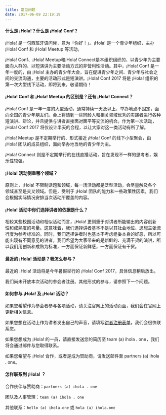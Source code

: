 ```yaml
---
title: 常见问题
date: 2017-06-09 22:19:19
---
```

<section class="hola-faq">
<!-- Keep HTML there to use class markups -->
<h4>什么是 ¡Hola!？什么是 ¡Hola! Conf？</h4>
<div>
  <p>¡Hola! 是一句西班牙语问候，意为「你好！」。¡Hola! 是一个青少年组织，主办 ¡Hola! Conf 和 ¡Hola! Meetup 等活动。</p>
  <p>¡Hola! Conf、¡Hola! Meetup和¡Hola! Connect是本组织组织的、以青少年为主要面向人群的、以短演讲为主要活动方式的非营利性活动。其中，¡Hola! Conf 是一年一度的，由 ¡Hola! 主办的青少年大会，旨在促进青少年之间、青少年与社会之间的交流沟通，主要的活动形式是短演讲。¡Hola! Conf 2017 将是 ¡Hola! 组织的第一次大型线下活动，即将到来，敬请期待！</p>
</div>
<h4>¡Hola! Conf 和 ¡Hola! Meetup 的区别是？还有 ¡Hola! Connect？</h4>
<div>
  <p>¡Hola! Conf 是一年一度的大型活动，通常持续一天及以上，举办地点不固定，面向全国的青少年朋友们。会上将请到一些同龄人和相关领域优秀的实践者进行各种短演讲、辩论，并且提供与讲者直接面对面平等交流的机会。作为第一次活动，¡Hola! Conf 2017 将仅设计半天的会程，以让大家对这一类活动有所了解。</p>
  <p>¡Hola! Meetup 是不定期举行的、形式接近 ¡Hola! Conf 的线下小型聚会，由 ¡Hola! 团队的成员组织，面向举办地当地的青少年为主。</p>
  <p>¡Hola! Connect 则是不定期举行的在线直播活动，旨在发现不一样的思考者，娱乐性较强。</p>
</div>
<h4>¡Hola! 活动侧重哪个领域？</h4>
<div>
  <p>原则上，¡Hola! 不限制话题和领域，每一场活动都是泛型活动，会尽量触及各个领域甚至是交叉领域。但是，受制于 ¡Hola! 团队的能力和一些政策性因素，我们会根据实际情况安排当次活动所覆盖的内容。</p>
</div>
<h4>¡Hola! 活动中你们选择讲者的依据是什么？</h4>
<div>
  <p>相较某些校园活动和相似活动而言，¡Hola! 更侧重于对讲者所能输出的内容创新性和成熟度的考量。这意味着，我们选择讲者基本不是以其社会地位、思想主张流行度为参考标准的。同时，我们选择讲者时也基本不考虑组委本身的好恶，所以可能出现有不同意见的讲者。我们希望为大家带来的是新鲜的、充满干货的演讲，所以我们用创新和成熟为标准，一方面保证新鲜感，一方面保证有干货。</p>
</div>
<h4>最近的 ¡Hola! 活动是？我怎么参与？</h4>
<div>
  <p>最近的 ¡Hola! 活动将是今年暑假举行的 ¡Hola! Conf 2017，具体信息稍后放出。</p>
  <p>我们尚未开放本次活动的参会者注册。其他形式的参与，请参照下一个问题。</p>
</div>
<h4>如何参与 ¡Hola! 及 ¡Hola! 活动？</h4>
<div>
  <p>如果您希望作为参会者参与各项活动，请关注官网上的活动页面，我们会在官网上更新相关信息。</p>
  <p>如果您想在活动上作为讲者发出自己的声音，请填写<a href="http://teamhola.mikecrm.com/ZFzeCBs" target="_blank">讲者注册表单</a>，我们会很快联系您。</p>
  <p>如果您想成为 ¡Hola! 的一员，请直接发送您的简历至 team (a) ihola . one，我们将会通过邮件与您取得联系。</p>
  <p>如果您希望与 ¡Hola! 合作，或者是成为赞助商，请发送邮件至 partners (a) ihola . one。</p>
</div>
<h4>怎样联系到 ¡Hola! ？</h4>
<div>
  <p>合作伙伴与赞助商：<code>partners (a) ihola . one</code></p>
  <p>团队及人事管理：<code>team (a) ihola . one</code></p>
  <p>其他联系：<code>hello (a) ihola.one</code> 或 <code>hola (a) ihola.one</code></p>
</div>
</section>